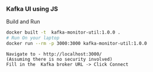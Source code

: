### Kafka UI using JS

Build and Run

```bash
docker built -t  kafka-monitor-util:1.0.0 .
# Run On your laptop
docker run --rm -p 3000:3000 kafka-monitor-util:1.0.0

```

    Navigate to - http://localhost:3000/
    (Assuming there is no security involved)
    Fill in the  Kafka broker URL -> Click Connect
